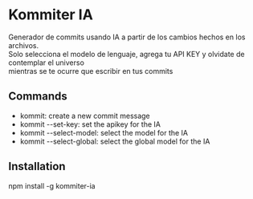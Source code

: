 # Kommiter IA
Generador de commits usando IA a partir de los cambios hechos en los archivos.<br/>
Solo selecciona el modelo de lenguaje, agrega tu API KEY y olvidate de contemplar el universo<br/>
mientras se te ocurre que escribir en tus commits


## Commands

- kommit: create a new commit message
- kommit --set-key: set the apikey for the IA
- kommit --select-model: select the model for the IA
- kommit --select-global: select the global model for the IA


## Installation

 npm install -g kommiter-ia